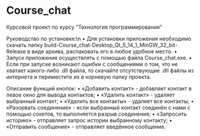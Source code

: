 # Course_chat
Курсовой проект по курсу "Технология программирования"

Руководство по установке:\n
• Для установки приложения необходимо скачать папку build-Course_chat-Desktop_Qt_5_14_1_MinGW_32_bit-Release в виде архива, распаковать его в любое удобное место.
• Запуск приложения осуществлять с помощью файла Course_chat.exe.
• Если при запуске возникают ошибки с сообщениями о том, что не хватает какого-либо .dll файла, то скачайте отсутствующие .dll файлы из интернета и переместите их в корневую папку проекта.

Описание функций кнопок:
•	«Добавить контакт» - добавляет контакт в левое окно для вывода контактов;
•	«Удалить контакт» - удаляет выбранный контакт;
•	«Удалить все контакты» - удаляет все контакты;
•	«Разорвать соединение» - если выбранный контакт соединён с нами с помощью сокетов, то выполняется разрыв соединения;
•	«Запросить историю» - отправляет запрос истории выбранному контакту;
•	«Отправить сообщение» - отправляет введённое сообщение.
